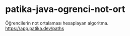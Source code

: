 # patika-java-ogrenci-not-ort
Öğrencilerin not ortalaması hesaplayan algoritma.
https://app.patika.dev/paths
